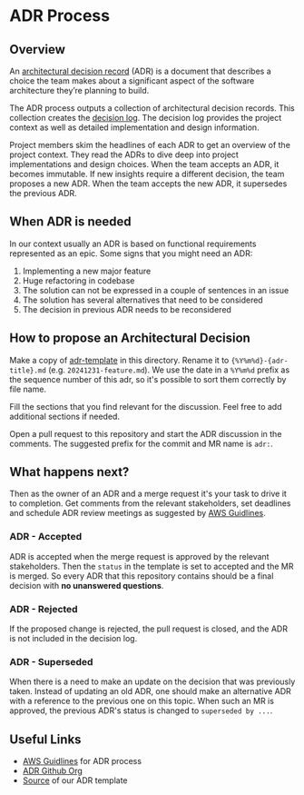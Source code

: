 # ADR Process

## Overview

An [architectural decision record](./adr-template.md) (ADR) is a document that describes
a choice the team makes about a significant aspect of the software architecture they’re
planning to build.

The ADR process outputs a collection of architectural decision records. This collection
creates the [decision log](.). The decision log provides the project context as well as
detailed implementation and design information.

Project members skim the headlines of each ADR to get an overview of the project context.
They read the ADRs to dive deep into project implementations and design choices.
When the team accepts an ADR, it becomes immutable. If new insights require a different
decision, the team proposes a new ADR. When the team accepts the new ADR, it supersedes
the previous ADR.

## When ADR is needed

In our context usually an ADR is based on functional requirements represented as an epic.
Some signs that you might need an ADR:
1. Implementing a new major feature
2. Huge refactoring in codebase
3. The solution can not be expressed in a couple of sentences in an issue
4. The solution has several alternatives that need to be considered
5. The decision in previous ADR needs to be reconsidered

## How to propose an Architectural Decision

Make a copy of [adr-template](./adr-template.md) in this directory. Rename it to
`{%Y%m%d}-{adr-title}.md` (e.g. `20241231-feature.md`). We use the date in a `%Y%m%d`
prefix as the sequence number of this adr, so it's possible to sort them correctly by
file name. 

Fill the sections that you find relevant for the discussion. Feel free to add additional
sections if needed.

Open a pull request to this repository and start the ADR discussion in the comments. The
suggested prefix for the commit and MR name is `adr:`.

## What happens next?

Then as the owner of an ADR and a merge request it's your task to drive it to completion.
Get comments from the relevant stakeholders, set deadlines and schedule ADR review meetings
as suggested by [AWS Guidlines][].

### ADR - Accepted

ADR is accepted when the merge request is approved by the relevant stakeholders. Then the
`status` in the template is set to accepted and the MR is merged. So every ADR that this
repository contains should be a final decision with **no unanswered questions**.

### ADR - Rejected

If the proposed change is rejected, the pull request is closed, and the ADR is not
included in the decision log.

### ADR - Superseded

When there is a need to make an update on the decision that was previously taken. Instead
of updating an old ADR, one should make an alternative ADR with a reference to the previous
one on this topic. When such an MR is approved, the previous ADR's status is changed to
`superseded by ...`.

## Useful Links

- [AWS Guidlines][]
 for ADR process
- [ADR Github Org](https://adr.github.io/)
- [Source](https://github.com/adr/madr/blob/0d4cf71fd80cef0039875ce6801af8c5ddeb525d/template/adr-template.md)
 of our ADR template

[AWS Guidlines]: https://docs.aws.amazon.com/prescriptive-guidance/latest/architectural-decision-records/adr-process.html
